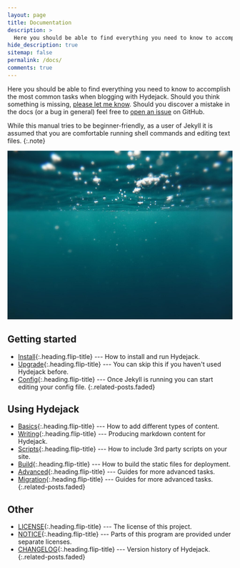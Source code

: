 ```yaml
---
layout: page
title: Documentation
description: >
  Here you should be able to find everything you need to know to accomplish the most common tasks when blogging with Hydejack.
hide_description: true
sitemap: false
permalink: /docs/
comments: true
---
```


<!-- 
  ####################################################################
  BACK TO TOP
  ####################################################################
-->

<body>
  <button onclick="topFunction()" id="myBtn" title="Back to Top"><span class="icon-arrow-up1"></span></button>
  
  <script>
  // 当网页向下滑动 20px 出现"返回顶部" 按钮
  window.onscroll = function() {scrollFunction()};
  
  function scrollFunction() {console.log(121);
    if (document.body.scrollTop > 20 || document.documentElement.scrollTop > 20) {
        document.getElementById("myBtn").style.display = "block";
    } else {
        document.getElementById("myBtn").style.display = "none";
    }
  }
  
  // 点击按钮，返回顶部
  function topFunction() {
    document.body.scrollTop = 0;
    document.documentElement.scrollTop = 0;
  }
  </script>
  </body>
  
  <style>
    #myBtn {
      width:50px;
      height:50px;
      display: none;
      position: fixed;
      bottom: 20px;
      right: 30px;
      z-index: 99;
      border: none;
      outline: none;
      background-color: #555;
      color: white;
      cursor: pointer;
      padding: 5px 5px 5px 5px;
      border-radius: 50%;
      font-size:25px;
    }
    
    #myBtn:hover {
      background-color: rgb(0,87,156);
    }
  </style>

Here you should be able to find everything you need to know to accomplish the most common tasks when blogging with Hydejack.
Should you think something is missing, [please let me know](mailto:mail@qwtel.com).
Should you discover a mistake in the docs (or a bug in general) feel free to [open an issue](https://github.com/hydecorp/hydejack/issues) on GitHub.

While this manual tries to be beginner-friendly, as a user of Jekyll it is assumed that you are comfortable running shell commands and editing text files.
{:.note}


![lalalallala](/assets/img/blog/jeremy-bishop@0,5x.jpg)


## Getting started
* [Install]{:.heading.flip-title} --- How to install and run Hydejack.
* [Upgrade]{:.heading.flip-title} --- You can skip this if you haven't used Hydejack before.
* [Config]{:.heading.flip-title} --- Once Jekyll is running you can start editing your config file.
{:.related-posts.faded}

## Using Hydejack
* [Basics]{:.heading.flip-title} --- How to add different types of content.
* [Writing]{:.heading.flip-title} --- Producing markdown content for Hydejack.
* [Scripts]{:.heading.flip-title} --- How to include 3rd party scripts on your site.
* [Build]{:.heading.flip-title} --- How to build the static files for deployment.
* [Advanced]{:.heading.flip-title} --- Guides for more advanced tasks.
* [Migration]{:.heading.flip-title} --- Guides for more advanced tasks.
{:.related-posts.faded}

## Other
* [LICENSE]{:.heading.flip-title} --- The license of this project.
* [NOTICE]{:.heading.flip-title} --- Parts of this program are provided under separate licenses.
* [CHANGELOG]{:.heading.flip-title} --- Version history of Hydejack.
{:.related-posts.faded}

[install]: install.md
[upgrade]: upgrade.md
[config]: config.md
[basics]: basics.md
[writing]: writing.md
[scripts]: scripts.md
[build]: build.md
[advanced]: advanced.md
[Migration]: Migration.md
[LICENSE]: ../LICENSE.md
[NOTICE]: ../NOTICE.md
[CHANGELOG]: ../CHANGELOG.md
